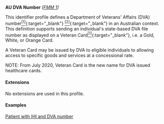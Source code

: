 **AU DVA Number**  *[[FMM 1](guidance.html)]*

This identifier profile defines a Department of Veterans' Affairs (DVA) number[<sup>[1]</sup>](https://www.dva.gov.au/health-and-treatment/veteran-healthcare-cards/veteran-card){:target="_blank"} [<sup>[2]</sup>](http://meteor.aihw.gov.au/content/index.phtml/itemId/339127){:target="_blank"} in an Australian context. This definition supports sending an individual's state-based DVA file number as displayed on a Veteran Card[<sup>[1]</sup>](https://www.dva.gov.au/health-and-treatment/veteran-healthcare-cards/veteran-card){:target="_blank"}, i.e. a Gold, White, or Orange Card.

A Veteran Card may be issued by DVA to eligible individuals to allowing access to specific goods and services at a concessional rate.

NOTE: From July 2020, Veteran Card is the new name for DVA issued healthcare cards.


#### Extensions

No extensions are used in this profile.


#### Examples

[Patient with IHI and DVA number](Patient-example1.html)

